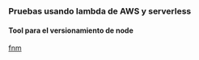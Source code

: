 ### Pruebas usando lambda de AWS y serverless


#### Tool para el versionamiento de node
[fnm](https://github.com/Schniz/fnm)